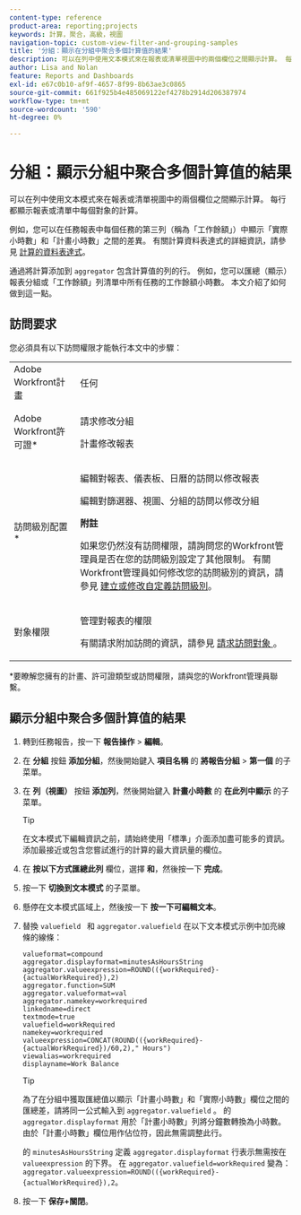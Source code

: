 ```yaml
---
content-type: reference
product-area: reporting;projects
keywords: 計算，聚合，高級，視圖
navigation-topic: custom-view-filter-and-grouping-samples
title: '分組：顯示在分組中聚合多個計算值的結果'
description: 可以在列中使用文本模式來在報表或清單視圖中的兩個欄位之間顯示計算。 每行都顯示報表或清單中每個對象的計算。
author: Lisa and Nolan
feature: Reports and Dashboards
exl-id: e67c0b10-af9f-4657-8f99-8b63ae3c0865
source-git-commit: 661f925b4e485069122ef4278b2914d206387974
workflow-type: tm+mt
source-wordcount: '590'
ht-degree: 0%

---
```


# 分組：顯示分組中聚合多個計算值的結果

可以在列中使用文本模式來在報表或清單視圖中的兩個欄位之間顯示計算。 每行都顯示報表或清單中每個對象的計算。

例如，您可以在任務報表中每個任務的第三列（稱為「工作餘額」）中顯示「實際小時數」和「計畫小時數」之間的差異。 有關計算資料表達式的詳細資訊，請參見 [計算的資料表達式](../../../reports-and-dashboards/reports/calc-cstm-data-reports/calculated-data-expressions.md)。

通過將計算添加到 `aggregator` 包含計算值的列的行。 例如，您可以匯總（顯示）報表分組或「工作餘額」列清單中所有任務的工作餘額小時數。 本文介紹了如何做到這一點。

## 訪問要求

您必須具有以下訪問權限才能執行本文中的步驟：

<table style="table-layout:auto"> 
 <col> 
 <col> 
 <tbody> 
  <tr> 
   <td role="rowheader">Adobe Workfront計畫</td> 
   <td> <p>任何</p> </td> 
  </tr> 
  <tr> 
   <td role="rowheader">Adobe Workfront許可證*</td> 
   <td> <p>請求修改分組 </p>
   <p>計畫修改報表</p> </td> 
  </tr> 
  <tr> 
   <td role="rowheader">訪問級別配置*</td> 
   <td> <p>編輯對報表、儀表板、日曆的訪問以修改報表</p> <p>編輯對篩選器、視圖、分組的訪問以修改分組</p> <p><b>附註</b>

如果您仍然沒有訪問權限，請詢問您的Workfront管理員是否在您的訪問級別設定了其他限制。 有關Workfront管理員如何修改您的訪問級別的資訊，請參見 <a href="../../../administration-and-setup/add-users/configure-and-grant-access/create-modify-access-levels.md" class="MCXref xref">建立或修改自定義訪問級別</a>。</p> </td>
</tr>  
  <tr> 
   <td role="rowheader">對象權限</td> 
   <td> <p>管理對報表的權限</p> <p>有關請求附加訪問的資訊，請參見 <a href="../../../workfront-basics/grant-and-request-access-to-objects/request-access.md" class="MCXref xref">請求訪問對象 </a>。</p> </td> 
  </tr> 
 </tbody> 
</table>

&#42;要瞭解您擁有的計畫、許可證類型或訪問權限，請與您的Workfront管理員聯繫。

## 顯示分組中聚合多個計算值的結果

1. 轉到任務報告，按一下 **報告操作** > **編輯**。
1. 在 **分組** 按鈕 **添加分組**，然後開始鍵入 **項目名稱** 的 **將報告分組** > **第一個** 的子菜單。

1. 在 **列（視圖）** 按鈕 **添加列**，然後開始鍵入 **計畫小時數** 的 **在此列中顯示** 的子菜單。

   >[!TIP]
   >
   >在文本模式下編輯資訊之前，請始終使用「標準」介面添加盡可能多的資訊。 添加最接近或包含您嘗試進行的計算的最大資訊量的欄位。

1. 在 **按以下方式匯總此列** 欄位，選擇 **和**，然後按一下 **完成**。
1. 按一下 **切換到文本模式** 的子菜單。
1. 懸停在文本模式區域上，然後按一下 **按一下可編輯文本**。
1. 替換 `valuefield ` 和 `aggregator.valuefield` 在以下文本模式示例中加亮線條的線條：

   ```
   valueformat=compound
   aggregator.displayformat=minutesAsHoursString
   aggregator.valueexpression=ROUND(({workRequired}-{actualWorkRequired}),2)
   aggregator.function=SUM
   aggregator.valueformat=val
   aggregator.namekey=workrequired
   linkedname=direct
   textmode=true
   valuefield=workRequired
   namekey=workrequired
   valueexpression=CONCAT(ROUND(({workRequired}-{actualWorkRequired})/60,2)," Hours") 
   viewalias=workrequired 
   displayname=Work Balance
   ```

   >[!TIP]
   >
   >為了在分組中獲取匯總值以顯示「計畫小時數」和「實際小時數」欄位之間的匯總差，請將同一公式輸入到 `aggregator.valuefield` 。 的 `aggregator.displayformat` 用於「計畫小時數」列將分鐘數轉換為小時數。 由於「計畫小時數」欄位用作佔位符，因此無需調整此行。
   >
   >
   >的 `minutesAsHoursString` 定義 `aggregator.displayformat` 行表示無需按在 `valueexpression` 的下界。 在 `aggregator.valuefield=workRequired` 變為： `aggregator.valueexpression=ROUND(({workRequired}-{actualWorkRequired}),2`。

1. 按一下 **保存+關閉**。
